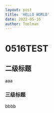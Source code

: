 ```yaml
---
layout: post
title: 'HELLO WORLD'
date: 2022-05-16
author: Toolman
---
```

# 0516TEST

## 二级标题

aaa

### 三级标题

bbbb
